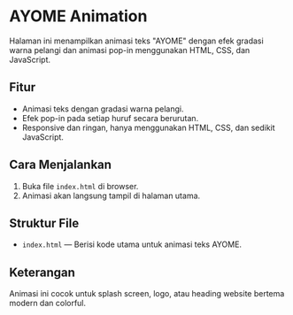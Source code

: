 # AYOME Animation

Halaman ini menampilkan animasi teks "AYOME" dengan efek gradasi warna pelangi dan animasi pop-in menggunakan HTML, CSS, dan JavaScript.

## Fitur
- Animasi teks dengan gradasi warna pelangi.
- Efek pop-in pada setiap huruf secara berurutan.
- Responsive dan ringan, hanya menggunakan HTML, CSS, dan sedikit JavaScript.

## Cara Menjalankan
1. Buka file `index.html` di browser.
2. Animasi akan langsung tampil di halaman utama.

## Struktur File
- `index.html` — Berisi kode utama untuk animasi teks AYOME.

## Keterangan
Animasi ini cocok untuk splash screen, logo, atau heading website bertema modern dan colorful.

<p align="center"> 
<img src"screencapture-127-0-0-1-5500-index-html-2025-05-13-13_53_28.png" width="100%"> 
</p>
